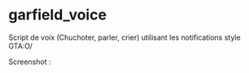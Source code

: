 # garfield_voice
Script de voix (Chuchoter, parler, crier) utilisant les notifications style GTA:O/

Screenshot : 
